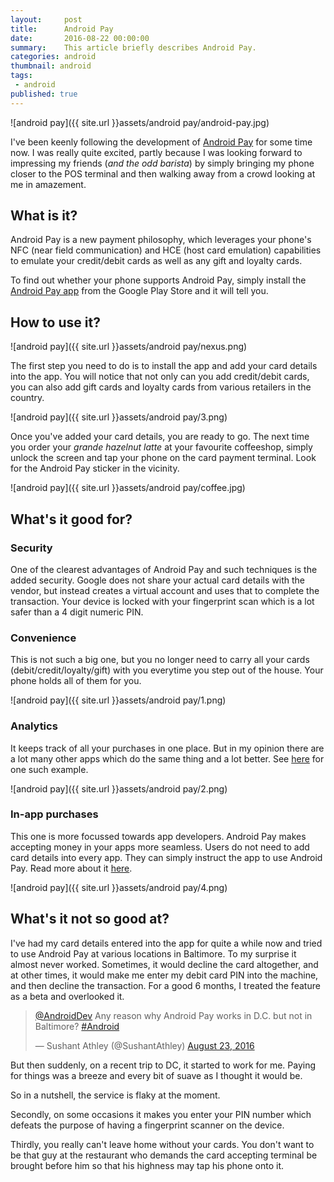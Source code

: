 ```yaml
---
layout:     post
title:      Android Pay
date:       2016-08-22 00:00:00
summary:    This article briefly describes Android Pay.
categories: android
thumbnail: android
tags:
 - android
published: true
---
```


![android pay]({{ site.url }}assets/android pay/android-pay.jpg) 


I've been keenly following the development of [Android Pay](https://www.android.com/pay/) for some time now. I was really quite excited, partly because I was looking forward to impressing my friends (*and the odd barista*) by simply bringing my phone closer to the POS terminal and then walking away from a crowd looking at me in amazement.

## What is it?

Android Pay is a new payment philosophy, which leverages your phone's NFC (near field communication) and HCE (host card emulation) capabilities to emulate your credit/debit cards as well as any gift and loyalty cards. 

To find out whether your phone supports Android Pay, simply install the [Android Pay app](https://play.google.com/store/apps/details?id=com.google.android.apps.walletnfcrel&hl=en) from the Google Play Store and it will tell you.

## How to use it?

![android pay]({{ site.url }}assets/android pay/nexus.png)

The first step you need to do is to install the app and add your card details into the app. You will notice that not only can you add credit/debit cards, you can also add gift cards and loyalty cards from various retailers in the country.

![android pay]({{ site.url }}assets/android pay/3.png) 

Once you've added your card details, you are ready to go. The next time you order your _grande hazelnut latte_ at your favourite coffeeshop, simply unlock the screen and tap your phone on the card payment terminal. Look for the Android Pay sticker in the vicinity. 

![android pay]({{ site.url }}assets/android pay/coffee.jpg) 

## What's it good for?

### Security


One of the clearest advantages of Android Pay and such techniques is the added security. Google does not share your actual card details with the vendor, but instead creates a virtual account and uses that to complete the transaction. Your device is locked with your fingerprint scan which is a lot safer than a 4 digit numeric PIN.

### Convenience


This is not such a big one, but you no longer need to carry all your cards (debit/credit/loyalty/gift) with you everytime you step out of the house. Your phone holds all of them for you.

![android pay]({{ site.url }}assets/android pay/1.png) 


### Analytics


It keeps track of all your purchases in one place. But in my opinion there are a lot many other apps which do the same thing and a lot better. See [here](https://www.mint.com) for one such example.

![android pay]({{ site.url }}assets/android pay/2.png) 

### In-app purchases


This one is more focussed towards app developers. Android Pay makes accepting money in your apps more seamless. Users do not need to add card details into every app. They can simply instruct the app to use Android Pay. Read more about it [here](https://developers.google.com/android-pay/get-started).

![android pay]({{ site.url }}assets/android pay/4.png) 

## What's it not so good at?

I've had my card details entered into the app for quite a while now and tried to use Android Pay at various locations in Baltimore. To my surprise it almost never worked. Sometimes, it would decline the card altogether, and at other times, it would make me enter my debit card PIN into the machine, and then decline the transaction. For a good 6 months, I treated the feature as a beta and overlooked it. 

<blockquote class="twitter-tweet" data-lang="en"><p lang="en" dir="ltr"><a href="https://twitter.com/AndroidDev">@AndroidDev</a> Any reason why Android Pay works in D.C. but not in Baltimore? <a href="https://twitter.com/hashtag/Android?src=hash">#Android</a></p>&mdash; Sushant Athley (@SushantAthley) <a href="https://twitter.com/SushantAthley/status/767881315446382592">August 23, 2016</a></blockquote> <script async src="//platform.twitter.com/widgets.js" charset="utf-8"></script>

But then suddenly, on a recent trip to DC, it started to work for me. Paying for things was a breeze and every bit of suave as I thought it would be.

So in a nutshell, the service is flaky at the moment. 

Secondly, on some occasions it makes you enter your PIN number which defeats the purpose of having a fingerprint scanner on the device.

Thirdly, you really can't leave home without your cards. You don't want to be that guy at the restaurant who demands the card accepting terminal be brought before him so that his highness may tap his phone onto it.

